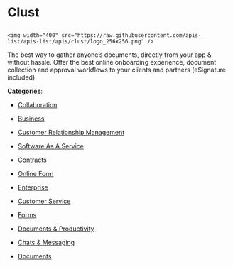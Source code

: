 # Clust<p align="center">
    <img width="400" src="https://raw.githubusercontent.com/apis-list/apis-list/apis/clust/logo_256x256.png" />
</p>

The best way to gather anyone’s documents, directly from your app & without hassle. Offer the best online onboarding experience, document collection and approval workflows to your clients and partners (eSignature included)

**Categories**:

- [Collaboration](https://github/apis-list/apis-list#collaboration)

- [Business](https://github/apis-list/apis-list#business)

- [Customer Relationship Management](https://github/apis-list/apis-list#customer-relationship-management)

- [Software As A Service](https://github/apis-list/apis-list#software-as-a-service)

- [Contracts](https://github/apis-list/apis-list#contracts)

- [Online Form](https://github/apis-list/apis-list#online-form)

- [Enterprise](https://github/apis-list/apis-list#enterprise)

- [Customer Service](https://github/apis-list/apis-list#customer-service)

- [Forms](https://github/apis-list/apis-list#forms)

- [Documents & Productivity](https://github/apis-list/apis-list#documents-and-productivity)

- [Chats & Messaging](https://github/apis-list/apis-list#chats-and-messaging)

- [Documents](https://github/apis-list/apis-list#documents)





